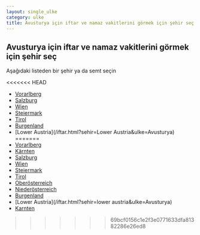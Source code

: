 ```yaml
---
layout: single_ulke
category: ulke
title: Avusturya için iftar ve namaz vakitlerini görmek için şehir seç
---
```



## Avusturya için iftar ve namaz vakitlerini görmek için şehir seç

Aşağıdaki listeden bir şehir ya da semt seçin


<<<<<<< HEAD
* [Vorarlberg](/iftar.html?sehir=Vorarlberg&ulke=Avusturya)
* [Salzburg](/iftar.html?sehir=Salzburg&ulke=Avusturya)
* [Wien](/iftar.html?sehir=Wien&ulke=Avusturya)
* [Steiermark](/iftar.html?sehir=Steiermark&ulke=Avusturya)
* [Tirol](/iftar.html?sehir=Tirol&ulke=Avusturya)
* [Burgenland](/iftar.html?sehir=Burgenland&ulke=Avusturya)
* [Lower Austria](/iftar.html?sehir=Lower Austria&ulke=Avusturya)
=======
* [Vorarlberg](/iftar.html?sehir=vorarlberg&ulke=Avusturya)
* [Kärnten](/iftar.html?sehir=kärnten&ulke=Avusturya)
* [Salzburg](/iftar.html?sehir=salzburg&ulke=Avusturya)
* [Wien](/iftar.html?sehir=wien&ulke=Avusturya)
* [Steiermark](/iftar.html?sehir=steiermark&ulke=Avusturya)
* [Tirol](/iftar.html?sehir=tirol&ulke=Avusturya)
* [Oberösterreich](/iftar.html?sehir=oberösterreich&ulke=Avusturya)
* [Niederösterreich](/iftar.html?sehir=niederösterreich&ulke=Avusturya)
* [Burgenland](/iftar.html?sehir=burgenland&ulke=Avusturya)
* [Lower Austria](/iftar.html?sehir=lower austria&ulke=Avusturya)
* [Karnten](/iftar.html?sehir=karnten&ulke=Avusturya)
>>>>>>> 69bcf0156c1e2f3e0771633dfa81382286e26ed8
